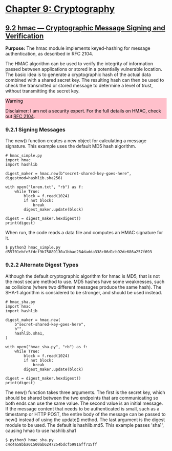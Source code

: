 # [Chapter 9: Cryptography](https://pymotw.com/3/cryptographic.html)

## [9.2 hmac — Cryptographic Message Signing and Verification](https://pymotw.com/3/hmac/index.html)

**Purpose:**	The hmac module implements keyed-hashing for message authentication, as described in RFC 2104.

The HMAC algorithm can be used to verify the integrity of information passed between applications or stored in a potentially vulnerable location. The basic idea is to generate a cryptographic hash of the actual data combined with a shared secret key. The resulting hash can then be used to check the transmitted or stored message to determine a level of trust, without transmitting the secret key.

<div style="color:black; background-color: pink">
Warning

Disclaimer: I am not a security expert. For the full details on HMAC, check out [RFC 2104](https://datatracker.ietf.org/doc/html/rfc2104.html).
</div>

### 9.2.1 Signing Messages

The new() function creates a new object for calculating a message signature. This example uses the default MD5 hash algorithm.

```
# hmac_simple.py
import hmac
import hashlib

digest_maker = hmac.new(b"secret-shared-key-goes-here", digestmod=hashlib.sha256)

with open("lorem.txt", "rb") as f:
    while True:
        block = f.read(1024)
        if not block:
            break
        digest_maker.update(block)

digest = digest_maker.hexdigest()
print(digest)
```

When run, the code reads a data file and computes an HMAC signature for it.

```
$ python3 hmac_simple.py
d55701ebfe5fdcf9b75889130a1bbae284dadda338c06d1cb92de686a257f693
```

### 9.2.2 Alternate Digest Types

Although the default cryptographic algorithm for hmac is MD5, that is not the most secure method to use. MD5 hashes have some weaknesses, such as collisions (where two different messages produce the same hash). The SHA-1 algorithm is considered to be stronger, and should be used instead.

```
# hmac_sha.py
import hmac
import hashlib

digest_maker = hmac.new(
    b"secret-shared-key-goes-here",
    b"",
    hashlib.sha1,
)

with open("hmac_sha.py", "rb") as f:
    while True:
        block = f.read(1024)
        if not block:
            break
        digest_maker.update(block)

digest = digest_maker.hexdigest()
print(digest)
```

The new() function takes three arguments. The first is the secret key, which should be shared between the two endpoints that are communicating so both ends can use the same value. The second value is an initial message. If the message content that needs to be authenticated is small, such as a timestamp or HTTP POST, the entire body of the message can be passed to new() instead of using the update() method. The last argument is the digest module to be used. The default is hashlib.md5. This example passes 'sha1', causing hmac to use hashlib.sha1

```
$ python3 hmac_sha.py
c4c4a58bba01500ab6247254bdcf5991aff715ff
```

